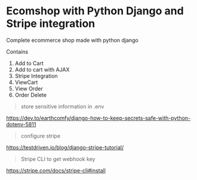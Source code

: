 # Ecomshop with Python Django and Stripe integration

Complete ecommerce shop made with python django

Contains
1) Add to Cart
2) Add to cart with AJAX
3) Stripe Integration
4) ViewCart
5) View Order
6) Order Delete


> store sensitive information in .env

https://dev.to/earthcomfy/django-how-to-keep-secrets-safe-with-python-dotenv-5811

> configure stripe

https://testdriven.io/blog/django-stripe-tutorial/

> Stripe CLI to get webhook key

https://stripe.com/docs/stripe-cli#install

